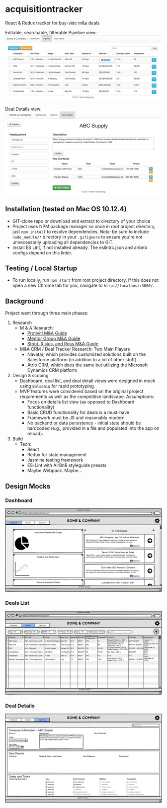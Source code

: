 # acquisitiontracker
React & Redux tracker for buy-side m&amp;a deals

Editable, searchable, filterable Pipeline view:
![Pipeline](./readmeAssets/Pipeline.png "Pipeline")

Deal Details view:
![Details](./readmeAssets/Details.png "Details")

## Installation (tested on Mac OS 10.12.4) ##
* GIT-clone repo or download and extract to directory of your choice
* Project uses NPM package manager so once in root project directory, just `npm install` to resolve dependencies. _Note:_ be sure to include `node_module/*` directory in your `.gitignore` to ensure you're not unnecessarily uploading all dependencies to GIT. 
* Install ES Lint, if not installed already. The eslintrc.json and aribnb configs depend on this linter.

## Testing / Local Startup ##
* To run locally, run `npm start` from root project directory. If this does not open a new Chrome tab for you, navigate to `http://localhost:3000/`.

## Background ##
Project went through three main phases:
1. Research
    * M & A Research: 
        * [Protiviti M&A Guide](https://www.protiviti.com/sites/default/files/united_states/insights/guide-to-mergers-acquisitions-faqs-protiviti.pdf)
        * [Mentor Group M&A Guide](http://www.thementorgroup.biz/documents/merger_aqui_phases.pdf)
        * [Stout, Risius, and Ross M&A Guide](https://www.srr.com/assets/pdf/mabuysideprocess.pdf)
    * M&A CRM / Deal Tracker Research: Two Main Players
        * Navatar, which provides customized solutions built on the Salesforce platform (in addition to a lot of other stuff)
        * Atrio CRM, which does the same but utilizing the Microsoft Dynamics CRM platform
2. Design & scoping
    * Dashboard, deal list, and deal detail views were designed in mock using `Balsamiq` for rapid prototyping.
    * MVP features were considered based on the original project requirements as well as the competitive landscape. Assumptions:
        * Focus on details list view (as opposed to Dashboard functionality)
        * Basic CRUD functionality for deals is a must-have
        * Framework must be JS and reasonably modern
        * No backend or data persistence - initial state should be hardcoded (e.g., provided in a file and populated into the app on reload).
3. Build
    * Tech:
        * React
        * Redux for state management
        * Jasmine testing framework
        * ES-Lint with AirBnB styleguide presets
        * Maybe Webpack. Maybe...

## Design Mocks

### Dashboard
![Dashboard](./readmeAssets/Dashboard.png "dashboard")

### Deals List
![Deals List](./readmeAssets/DealsList.png "deals list")

### Deal Details
![Deal Details](./readmeAssets/DealDetails.png "deal details")
